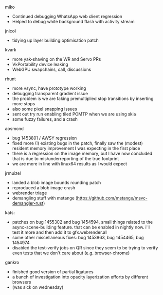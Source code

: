 miko
* Continued debugging WhatsApp web client regression
* Helped to debug white background flash with activity stream

jnicol
* tidying up layer building optimisation patch

kvark
* more yak-shaving on the WR and Servo PRs
* VkPortability device leaking
* WebGPU swapchains, call, discussions

rhunt
* more vsync, have prototype working
* debugging transparent gradient issue
* the problem is we are faking premultiplied stop transitions by inserting more stops
* also some pixel snapping issues
* sent out try run enabling tiled POMTP when we are using skia
* some fuzzy failures, and a crash



aosmond
* bug 1453801 / AWSY regression
* fixed more (!) existing bugs in the patch, finally saw the (modest) resident memory improvement I was expecting in the first place
* there is a regression on the image memory, but I have now concluded that is due to mis/underreporting of the true footprint
* we are more in line with linux64 results as I would expect



jrmuizel
* landed a blob image bounds rounding patch
* reproduced a blob image crash
* webrender triage
* demangling stuff with mstange (https://github.com/mstange/msvc-demangler-rust)




kats:
* patches on bug 1455302 and bug 1454594, small things related to the async-scene-building feature. that can be enabled in nightly now. i'll test it more and then add it to gfx.webrender.all
* some other miscellaneous fixes: bug 1453863, bug 1454465, bug 1454974
* disabled the test-verify jobs on QR since they seem to be trying to verify even tests that we don't care about (e.g. browser-chrome)



gankro
* finished good version of partial ligatures
* a bunch of investigation into opacity layerization efforts by different browsers
* (was sick on wednesday)



